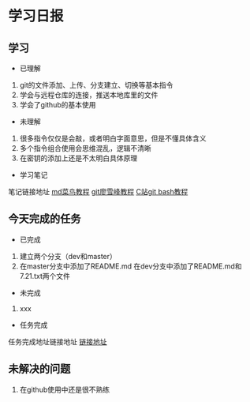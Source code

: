 # 学习日报

## 学习

* 已理解
1. git的文件添加、上传、分支建立、切换等基本指令
2. 学会与远程仓库的连接，推送本地库里的文件
3. 学会了github的基本使用

* 未理解
1. 很多指令仅仅是会敲，或者明白字面意思，但是不懂具体含义
2. 多个指令组合使用会思维混乱，逻辑不清晰
3. 在密钥的添加上还是不太明白具体原理

* 学习笔记

笔记链接地址
[md菜鸟教程](https://www.runoob.com/markdown/md-paragraph.html)
[git廖雪峰教程](https://www.liaoxuefeng.com/wiki/896043488029600)
[C站git bash教程](https://blog.csdn.net/u010802169/article/details/80490886)

## 今天完成的任务

* 已完成
1. 建立两个分支（dev和master）
2. 在master分支中添加了README.md   在dev分支中添加了README.md和7.21.txt两个文件

* 未完成

1. xxx

* 任务完成

任务完成地址链接地址
[链接地址](https://github.com/chengyimin/7.21/tree/dev)

## 未解决的问题

1. 在github使用中还是很不熟练 


